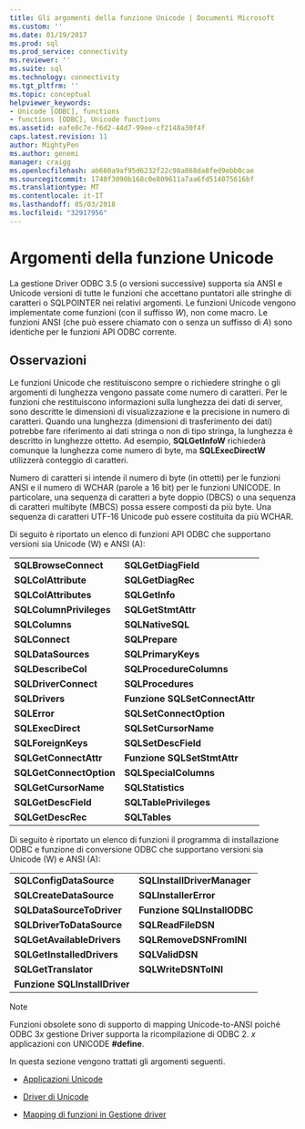 ```yaml
---
title: Gli argomenti della funzione Unicode | Documenti Microsoft
ms.custom: ''
ms.date: 01/19/2017
ms.prod: sql
ms.prod_service: connectivity
ms.reviewer: ''
ms.suite: sql
ms.technology: connectivity
ms.tgt_pltfrm: ''
ms.topic: conceptual
helpviewer_keywords:
- Unicode [ODBC], functions
- functions [ODBC], Unicode functions
ms.assetid: eafe8c7e-f6d2-44d7-99ee-cf2148a30f4f
caps.latest.revision: 11
author: MightyPen
ms.author: genemi
manager: craigg
ms.openlocfilehash: ab660a9af95d6232f22c98a868da8fed9ebb0cae
ms.sourcegitcommit: 1740f3090b168c0e809611a7aa6fd514075616bf
ms.translationtype: MT
ms.contentlocale: it-IT
ms.lasthandoff: 05/03/2018
ms.locfileid: "32917956"
---
```

# <a name="unicode-function-arguments"></a>Argomenti della funzione Unicode
La gestione Driver ODBC 3.5 (o versioni successive) supporta sia ANSI e Unicode versioni di tutte le funzioni che accettano puntatori alle stringhe di caratteri o SQLPOINTER nei relativi argomenti. Le funzioni Unicode vengono implementate come funzioni (con il suffisso *W*), non come macro. Le funzioni ANSI (che può essere chiamato con o senza un suffisso di *A*) sono identiche per le funzioni API ODBC corrente.  
  
## <a name="remarks"></a>Osservazioni  
 Le funzioni Unicode che restituiscono sempre o richiedere stringhe o gli argomenti di lunghezza vengono passate come numero di caratteri. Per le funzioni che restituiscono informazioni sulla lunghezza dei dati di server, sono descritte le dimensioni di visualizzazione e la precisione in numero di caratteri. Quando una lunghezza (dimensioni di trasferimento dei dati) potrebbe fare riferimento ai dati stringa o non di tipo stringa, la lunghezza è descritto in lunghezze ottetto. Ad esempio, **SQLGetInfoW** richiederà comunque la lunghezza come numero di byte, ma **SQLExecDirectW** utilizzerà conteggio di caratteri.  
  
 Numero di caratteri si intende il numero di byte (in ottetti) per le funzioni ANSI e il numero di WCHAR (parole a 16 bit) per le funzioni UNICODE. In particolare, una sequenza di caratteri a byte doppio (DBCS) o una sequenza di caratteri multibyte (MBCS) possa essere composti da più byte. Una sequenza di caratteri UTF-16 Unicode può essere costituita da più WCHAR.  
  
 Di seguito è riportato un elenco di funzioni API ODBC che supportano versioni sia Unicode (W) e ANSI (A):  
  
|||  
|-|-|  
|**SQLBrowseConnect**|**SQLGetDiagField**|  
|**SQLColAttribute**|**SQLGetDiagRec**|  
|**SQLColAttributes**|**SQLGetInfo**|  
|**SQLColumnPrivileges**|**SQLGetStmtAttr**|  
|**SQLColumns**|**SQLNativeSQL**|  
|**SQLConnect**|**SQLPrepare**|  
|**SQLDataSources**|**SQLPrimaryKeys**|  
|**SQLDescribeCol**|**SQLProcedureColumns**|  
|**SQLDriverConnect**|**SQLProcedures**|  
|**SQLDrivers**|**Funzione SQLSetConnectAttr**|  
|**SQLError**|**SQLSetConnectOption**|  
|**SQLExecDirect**|**SQLSetCursorName**|  
|**SQLForeignKeys**|**SQLSetDescField**|  
|**SQLGetConnectAttr**|**Funzione SQLSetStmtAttr**|  
|**SQLGetConnectOption**|**SQLSpecialColumns**|  
|**SQLGetCursorName**|**SQLStatistics**|  
|**SQLGetDescField**|**SQLTablePrivileges**|  
|**SQLGetDescRec**|**SQLTables**|  
  
 Di seguito è riportato un elenco di funzioni il programma di installazione ODBC e funzione di conversione ODBC che supportano versioni sia Unicode (W) e ANSI (A):  
  
|||  
|-|-|  
|**SQLConfigDataSource**|**SQLInstallDriverManager**|  
|**SQLCreateDataSource**|**SQLInstallerError**|  
|**SQLDataSourceToDriver**|**Funzione SQLInstallODBC**|  
|**SQLDriverToDataSource**|**SQLReadFileDSN**|  
|**SQLGetAvailableDrivers**|**SQLRemoveDSNFromINI**|  
|**SQLGetInstalledDrivers**|**SQLValidDSN**|  
|**SQLGetTranslator**|**SQLWriteDSNToINI**|  
|**Funzione SQLInstallDriver**||  
  
> [!NOTE]  
>  Funzioni obsolete sono di supporto di mapping Unicode-to-ANSI poiché ODBC 3*x* gestione Driver supporta la ricompilazione di ODBC 2. *x* applicazioni con UNICODE **#define**.  
  
 In questa sezione vengono trattati gli argomenti seguenti.  
  
-   [Applicazioni Unicode](../../../odbc/reference/develop-app/unicode-applications.md)  
  
-   [Driver di Unicode](../../../odbc/reference/develop-app/unicode-drivers.md)  
  
-   [Mapping di funzioni in Gestione driver](../../../odbc/reference/develop-app/function-mapping-in-the-driver-manager.md)
